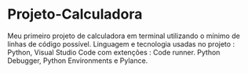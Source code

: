 # Projeto-Calculadora
Meu primeiro projeto de calculadora em terminal utilizando o mínimo de linhas de código possível.
Linguagem e tecnologia usadas no projeto : Python, Visual Studio Code com extenções : Code runner. Python Debugger, Python Environments e Pylance.
